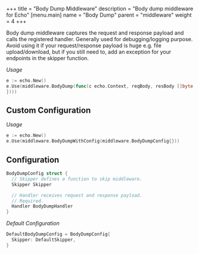+++
title = "Body Dump Middleware"
description = "Body dump middleware for Echo"
[menu.main]
  name = "Body Dump"
  parent = "middleware"
  weight = 4
+++

Body dump middleware captures the request and response payload and calls the registered handler. Generally used for debugging/logging purpose. Avoid using it if your request/response payload is huge e.g. file upload/download, but if you still need to, add an exception for your endpoints in the skipper function.

*Usage*

```go
e := echo.New()
e.Use(middleware.BodyDump(func(c echo.Context, reqBody, resBody []byte {
})))
```

## Custom Configuration

*Usage*

```go
e := echo.New()
e.Use(middleware.BodyDumpWithConfig(middleware.BodyDumpConfig{}))
```

## Configuration

```go
BodyDumpConfig struct {
  // Skipper defines a function to skip middleware.
  Skipper Skipper

  // Handler receives request and response payload.
  // Required.
  Handler BodyDumpHandler
}
```

*Default Configuration*

```go
DefaultBodyDumpConfig = BodyDumpConfig{
  Skipper: DefaultSkipper,
}
```

